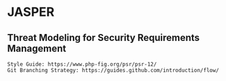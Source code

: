 # JASPER
## Threat Modeling for Security Requirements Management

```
Style Guide: https://www.php-fig.org/psr/psr-12/
Git Branching Strategy: https://guides.github.com/introduction/flow/
```
